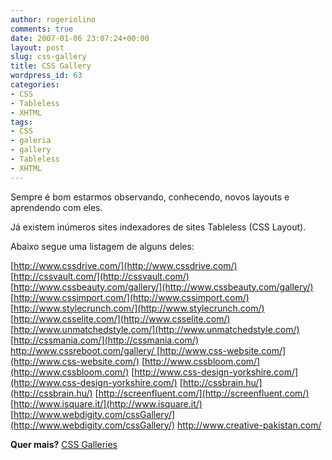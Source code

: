 ```yaml
---
author: rogeriolino
comments: true
date: 2007-01-06 23:07:24+00:00
layout: post
slug: css-gallery
title: CSS Gallery
wordpress_id: 63
categories:
- CSS
- Tableless
- XHTML
tags:
- CSS
- galeria
- gallery
- Tableless
- XHTML
---
```


Sempre é bom estarmos observando, conhecendo, novos layouts e aprendendo com eles.

Já existem inúmeros sites indexadores de sites Tableless (CSS Layout).

Abaixo segue uma listagem de alguns deles:

[http://www.cssdrive.com/](http://www.cssdrive.com/)
[http://cssvault.com/](http://cssvault.com/)
[http://www.cssbeauty.com/gallery/](http://www.cssbeauty.com/gallery/)
[http://www.cssimport.com/](http://www.cssimport.com/)
[http://www.stylecrunch.com/](http://www.stylecrunch.com/)
[http://www.csselite.com/](http://www.csselite.com/)
[http://www.unmatchedstyle.com/](http://www.unmatchedstyle.com/)
[http://cssmania.com/](http://cssmania.com/)
[http://www.cssreboot.com/gallery/ ](http://www.cssreboot.com/gallery/)
[http://www.css-website.com/](http://www.css-website.com/)
[http://www.cssbloom.com/](http://www.cssbloom.com/)
[http://www.css-design-yorkshire.com/](http://www.css-design-yorkshire.com/)
[http://cssbrain.hu/](http://cssbrain.hu/)
[http://screenfluent.com/](http://screenfluent.com/)
[http://www.isquare.it/](http://www.isquare.it/)
[http://www.webdigity.com/cssGallery/](http://www.webdigity.com/cssGallery/)
[http://www.creative-pakistan.com/ ](http://www.creative-pakistan.com/)

**Quer mais?**
[CSS Galleries ](http://www.google.com.br/search?hl=pt-BR&client=firefox-a&rls=org.mozilla%3At-BR%3B%2BAlexa%3Aofficial&q=css+gallery&btnG=Pesquisar&meta=)
